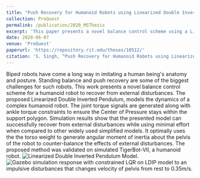 ```yaml
---
title: "Push Recovery for Humanoid Robots using Linearized Double Inverted Pendulum"
collection: ProQuest
permalink: /publication/2020_MSThesis
excerpt: 'This paper presents a novel balance control scheme using a Linearized Double Inverted Pendulum model to enhance a humanoid robot's recovery from external disturbances, validated on the simulated TigerBot-VII.'
date: 2020-06-07
venue: 'ProQuest'
paperurl: 'https://repository.rit.edu/theses/10512/'
citation: 'S. Singh, “Push Recovery for Humanoid Robots using Linearized Double Inverted Pendulum,” Research Master Thesis, Rochester Institute of Technology, Rochester, NY, 2020.'
---
```

Biped robots have come a long way in imitating a human being's anatomy and posture. Standing balance and push recovery are some of the biggest challenges for such robots. This work presents a novel balance control scheme for a humanoid robot to recover from external disturbances. The proposed Linearized Double Inverted Pendulum, models the dynamics of a complex humanoid robot. The joint torque signals are generated along with ankle torque constraints to ensure the Center of Pressure stays within the support polygon. Simulation results show that the presented model can successfully recover from external disturbances while using minimal effort when compared to other widely used simplified models. It optimally uses the the torso weight to generate angular moment of inertia about the pelvis of the robot to counter-balance the effects of external disturbances. The proposed method was validated on simulated TigerBot-VII, a humanoid robot.
![Linearized Double Inverted Pendulum Model.](\../images/LDIP-robot.png)
![Gazebo simulation response with constrained LQR on LDIP model to an impulsive disturbances that changes velocity of pelvis from rest to 0.35m/s.](\../images/Gazebo_sim_horizontal.png)